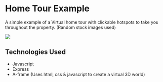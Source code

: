 # Home Tour Example

A simple example of a Virtual home tour with clickable hotspots to take you throughout the property. (Random stock images used)

<img src="/readme_images/tour_example.png)">

## Technologies Used

- Javascript
- Express
- A-frame (Uses html, css & javascript to create a virtual 3D world)